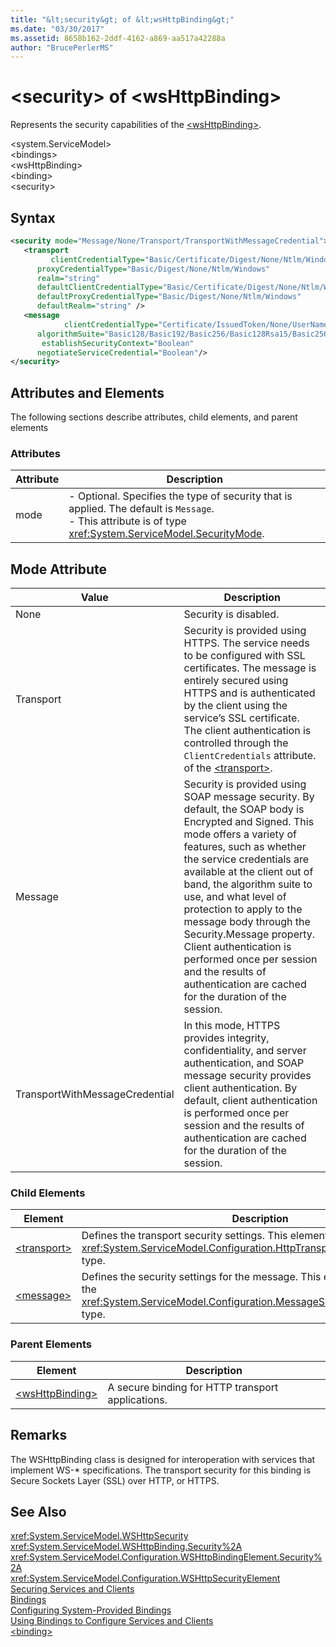 ```yaml
---
title: "&lt;security&gt; of &lt;wsHttpBinding&gt;"
ms.date: "03/30/2017"
ms.assetid: 8658b162-2ddf-4162-a869-aa517a42288a
author: "BrucePerlerMS"
---
```

# &lt;security&gt; of &lt;wsHttpBinding&gt;
Represents the security capabilities of the [\<wsHttpBinding>](../../../../../docs/framework/configure-apps/file-schema/wcf/wshttpbinding.md).  
  
 \<system.ServiceModel>  
\<bindings>  
\<wsHttpBinding>  
\<binding>  
\<security>  
  
## Syntax  
  
```xml  
<security mode="Message/None/Transport/TransportWithMessageCredential">  
   <transport  
         clientCredentialType="Basic/Certificate/Digest/None/Ntlm/Windows"  
      proxyCredentialType="Basic/Digest/None/Ntlm/Windows"  
      realm="string"   
      defaultClientCredentialType="Basic/Certificate/Digest/None/Ntlm/Windows"  
      defaultProxyCredentialType="Basic/Digest/None/Ntlm/Windows"  
      defaultRealm="string" />  
   <message  
            clientCredentialType="Certificate/IssuedToken/None/UserName/Windows"  
      algorithmSuite="Basic128/Basic192/Basic256/Basic128Rsa15/Basic256Rsa15/TripleDes/TripleDesRsa15/Basic128Sha256/Basic192Sha256/TripleDesSha256/Basic128Sha256Rsa15/Basic192Sha256Rsa15/Basic256Sha256Rsa15/TripleDesSha256Rsa15"  
       establishSecurityContext="Boolean"   
      negotiateServiceCredential="Boolean"/>  
</security>  
```  
  
## Attributes and Elements  
 The following sections describe attributes, child elements, and parent elements  
  
### Attributes  
  
|Attribute|Description|  
|---------------|-----------------|  
|mode|-   Optional. Specifies the type of security that is applied. The default is `Message`.<br />-   This attribute is of type <xref:System.ServiceModel.SecurityMode>.|  
  
## Mode Attribute  
  
|Value|Description|  
|-----------|-----------------|  
|None|Security is disabled.|  
|Transport|Security is provided using HTTPS. The service needs to be configured with SSL certificates. The message is entirely secured using HTTPS and is authenticated by the client using the service’s SSL certificate. The client authentication is controlled through the `ClientCredentials` attribute. of the [\<transport>](../../../../../docs/framework/configure-apps/file-schema/wcf/transport-of-wshttpbinding.md).|  
|Message|Security is provided using SOAP message security. By default, the SOAP body is Encrypted and Signed. This mode offers a variety of features, such as whether the service credentials are available at the client out of band, the algorithm suite to use, and what level of protection to apply to the message body through the Security.Message property. Client authentication is performed once per session and the results of authentication are cached for the duration of the session.|  
|TransportWithMessageCredential|In this mode, HTTPS provides integrity, confidentiality, and server authentication, and SOAP message security provides client authentication. By default, client authentication is performed once per session and the results of authentication are cached for the duration of the session.|  
  
### Child Elements  
  
|Element|Description|  
|-------------|-----------------|  
|[\<transport>](../../../../../docs/framework/configure-apps/file-schema/wcf/transport-of-wshttpbinding.md)|Defines the transport security settings. This element corresponds to the <xref:System.ServiceModel.Configuration.HttpTransportSecurityElement> type.|  
|[\<message>](../../../../../docs/framework/configure-apps/file-schema/wcf/message-of-wshttpbinding.md)|Defines the security settings for the message. This element corresponds to the <xref:System.ServiceModel.Configuration.MessageSecurityOverHttpElement> type.|  
  
### Parent Elements  
  
|Element|Description|  
|-------------|-----------------|  
|[\<wsHttpBinding>](../../../../../docs/framework/configure-apps/file-schema/wcf/wshttpbinding.md)|A secure binding for HTTP transport applications.|  
  
## Remarks  
 The WSHttpBinding class is designed for interoperation with services that implement WS-* specifications. The transport security for this binding is Secure Sockets Layer (SSL) over HTTP, or HTTPS.  
  
## See Also  
 <xref:System.ServiceModel.WSHttpSecurity>  
 <xref:System.ServiceModel.WSHttpBinding.Security%2A>  
 <xref:System.ServiceModel.Configuration.WSHttpBindingElement.Security%2A>  
 <xref:System.ServiceModel.Configuration.WSHttpSecurityElement>  
 [Securing Services and Clients](../../../../../docs/framework/wcf/feature-details/securing-services-and-clients.md)  
 [Bindings](../../../../../docs/framework/wcf/bindings.md)  
 [Configuring System-Provided Bindings](../../../../../docs/framework/wcf/feature-details/configuring-system-provided-bindings.md)  
 [Using Bindings to Configure Services and Clients](../../../../../docs/framework/wcf/using-bindings-to-configure-services-and-clients.md)  
 [\<binding>](../../../../../docs/framework/misc/binding.md)
